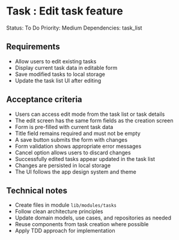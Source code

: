 # Task : Edit task feature

Status: To Do
Priority: Medium
Dependencies: task_list

## Requirements
- Allow users to edit existing tasks
- Display current task data in editable form
- Save modified tasks to local storage
- Update the task list UI after editing

## Acceptance criteria
- Users can access edit mode from the task list or task details
- The edit screen has the same form fields as the creation screen
- Form is pre-filled with current task data
- Title field remains required and must not be empty
- A save button submits the form with changes
- Form validation shows appropriate error messages
- Cancel option allows users to discard changes
- Successfully edited tasks appear updated in the task list
- Changes are persisted in local storage
- The UI follows the app design system and theme

## Technical notes
- Create files in module `lib/modules/tasks`
- Follow clean architecture principles
- Update domain models, use cases, and repositories as needed
- Reuse components from task creation where possible
- Apply TDD approach for implementation 